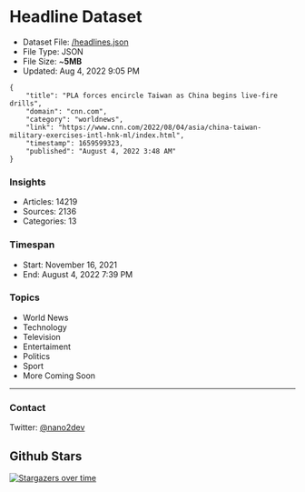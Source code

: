 # Headline Dataset

- Dataset File: [/headlines.json](https://raw.githubusercontent.com/fwd/news/master/headlines.json) 
- File Type: JSON
- File Size: ~**5MB**
- Updated: Aug 4, 2022 9:05 PM

```
{
    "title": "PLA forces encircle Taiwan as China begins live-fire drills",
    "domain": "cnn.com",
    "category": "worldnews",
    "link": "https://www.cnn.com/2022/08/04/asia/china-taiwan-military-exercises-intl-hnk-ml/index.html",
    "timestamp": 1659599323,
    "published": "August 4, 2022 3:48 AM"
}
```

### Insights

- Articles: 14219
- Sources: 2136
- Categories: 13

### Timespan

- Start: November 16, 2021
- End: August 4, 2022 7:39 PM

### Topics

- World News
- Technology
- Television
- Entertaiment
- Politics
- Sport
- More Coming Soon

---

### Contact 

Twitter: [@nano2dev](https://twitter.com/nano2dev)

## Github Stars

[![Stargazers over time](https://starchart.cc/fwd/news.svg)](https://starchart.cc/fwd/news)
	